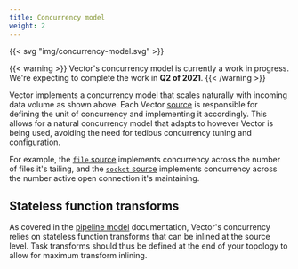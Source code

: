 ```yaml
---
title: Concurrency model
weight: 2
---
```


{{< svg "img/concurrency-model.svg" >}}

{{< warning >}}
Vector's concurrency model is currently a work in progress. We're expecting to complete the work in **Q2 of 2021**.
{{< /warning >}}

Vector implements a concurrency model that scales naturally with incoming data volume as shown above. Each Vector [source][sources] is responsible for defining the unit of concurrency and implementing it accordingly. This allows for a natural concurrency model that adapts to however Vector is being used, avoiding the need for tedious concurrency tuning and configuration.

For example, the [`file` source][file] implements concurrency across the number of files it's tailing, and the [`socket` source][socket] implements concurrency across the number active open connection it's maintaining.

## Stateless function transforms

As covered in the [pipeline model][pipeline] documentation, Vector's concurrency relies on stateless function transforms that can be inlined at the source level. Task transforms should thus be defined at the end of your topology to allow for maximum transform inlining.

[file]: /docs/reference/configuration/sources/file
[socket]: /docs/reference/configuration/sources/socket
[sources]: /docs/reference/configuration/sources/
[pipeline]: /docs/about/under-the-hood/architecture/pipeline-model
